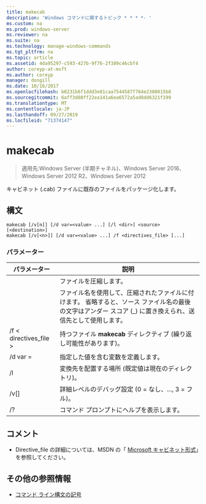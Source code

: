 ```yaml
---
title: makecab
description: 'Windows コマンドに関するトピック * * * *- '
ms.custom: na
ms.prod: windows-server
ms.reviewer: na
ms.suite: na
ms.technology: manage-windows-commands
ms.tgt_pltfrm: na
ms.topic: article
ms.assetid: 4da95297-c593-427b-9f76-2f389c46cbf4
author: coreyp-at-msft
ms.author: coreyp
manager: dongill
ms.date: 10/16/2017
ms.openlocfilehash: b0231b6f1ddd3e81caa7544587f764e2308015b8
ms.sourcegitcommit: 6aff3d88ff22ea141a6ea6572a5ad8dd6321f199
ms.translationtype: MT
ms.contentlocale: ja-JP
ms.lasthandoff: 09/27/2019
ms.locfileid: "71374147"
---
```

# <a name="makecab"></a>makecab

>適用先:Windows Server (半期チャネル)、Windows Server 2016、Windows Server 2012 R2、Windows Server 2012

キャビネット (.cab) ファイルに既存のファイルをパッケージ化します。
## <a name="syntax"></a>構文
```
makecab [/v[n]] [/d var=<value> ...] [/l <dir>] <source> [<destination>]
makecab [/v[<n>]] [/d var=<value> ...] /f <directives_file> [...]
```
### <a name="parameters"></a>パラメーター

|      パラメーター       |                                                                        説明                                                                        |
|----------------------|-----------------------------------------------------------------------------------------------------------------------------------------------------------|
|       <source>       |                                                                     ファイルを圧縮します。                                                                     |
|    <destination>     | ファイル名を使用して、圧縮されたファイルに付けます。 省略すると、ソース ファイル名の最後の文字はアンダー スコア (_) に置き換えられ、送信先として使用します。 |
| /f < directives_file > |                                                   持つファイル **makecab** ディレクティブ (繰り返し可能性があります)。                                                   |
|    /d var =<value>    |                                                          指定した値を含む変数を定義します。                                                           |
|       /l <dir>       |                                               変換先を配置する場所 (既定値は現在のディレクトリ)。                                               |
|       /v[<n>]        |                                                    詳細レベルのデバッグ設定 (0 = なし、..., 3 = フル)。                                                     |
|          /?          |                                                           コマンド プロンプトにヘルプを表示します。                                                            |

## <a name="remarks"></a>コメント
-   Directive_file の詳細については、MSDN の「 [Microsoft キャビネット形式](https://go.microsoft.com/fwlink/?LinkId=226852)」を参照してください。

## <a name="additional-references"></a>その他の参照情報
-   [コマンド ライン構文の記号](command-line-syntax-key.md)

